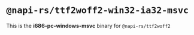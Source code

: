 # `@napi-rs/ttf2woff2-win32-ia32-msvc`

This is the **i686-pc-windows-msvc** binary for `@napi-rs/ttf2woff2`

